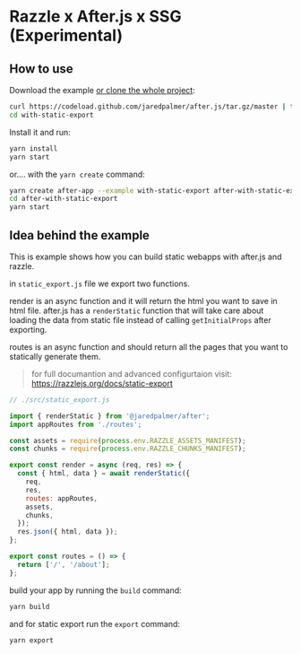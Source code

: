 # Razzle x After.js x SSG (Experimental)

## How to use

Download the example [or clone the whole project](https://github.com/jaredpalmer/after.js.git):

```bash
curl https://codeload.github.com/jaredpalmer/after.js/tar.gz/master | tar -xz --strip=2 after.js-master/examples/with-static-export
cd with-static-export
```

Install it and run:

```bash
yarn install
yarn start
```

or.... with the `yarn create` command:

```bash
yarn create after-app --example with-static-export after-with-static-export
cd after-with-static-export
yarn start
```

## Idea behind the example

This is example shows how you can build static webapps with after.js and razzle.

in `static_export.js` file we export two functions.

render is an async function and it will return the html you want to save in html file. after.js has a `renderStatic` function that will take care about loading the data from static file instead of calling `getInitialProps` after exporting.

routes is an async function and should return all the pages that you want to statically generate them.

> for full documantion and advanced configurtaion visit: https://razzlejs.org/docs/static-export

```js
// ./src/static_export.js

import { renderStatic } from '@jaredpalmer/after';
import appRoutes from './routes';

const assets = require(process.env.RAZZLE_ASSETS_MANIFEST);
const chunks = require(process.env.RAZZLE_CHUNKS_MANIFEST);

export const render = async (req, res) => {
  const { html, data } = await renderStatic({
    req,
    res,
    routes: appRoutes,
    assets,
    chunks,
  });
  res.json({ html, data });
};

export const routes = () => {
  return ['/', '/about'];
};
```

build your app by running the `build` command:

```bash
yarn build
```

and for static export run the `export` command:

```bash
yarn export
```
